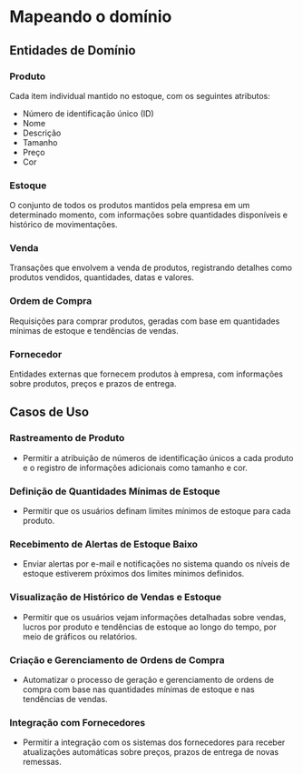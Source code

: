 # **Mapeando o domínio**

## **Entidades de Domínio**

### **Produto**
Cada item individual mantido no estoque, com os seguintes atributos:
- Número de identificação único (ID)
- Nome
- Descrição
- Tamanho
- Preço
- Cor

### **Estoque**
O conjunto de todos os produtos mantidos pela empresa em um determinado momento, com informações sobre quantidades disponíveis e histórico de movimentações.

### **Venda**
Transações que envolvem a venda de produtos, registrando detalhes como produtos vendidos, quantidades, datas e valores.

### **Ordem de Compra**
Requisições para comprar produtos, geradas com base em quantidades mínimas de estoque e tendências de vendas.

### **Fornecedor**
Entidades externas que fornecem produtos à empresa, com informações sobre produtos, preços e prazos de entrega.

## **Casos de Uso**

### **Rastreamento de Produto**
- Permitir a atribuição de números de identificação únicos a cada produto e o registro de informações adicionais como tamanho e cor.

### **Definição de Quantidades Mínimas de Estoque**
- Permitir que os usuários definam limites mínimos de estoque para cada produto.

### **Recebimento de Alertas de Estoque Baixo**
- Enviar alertas por e-mail e notificações no sistema quando os níveis de estoque estiverem próximos dos limites mínimos definidos.

### **Visualização de Histórico de Vendas e Estoque**
- Permitir que os usuários vejam informações detalhadas sobre vendas, lucros por produto e tendências de estoque ao longo do tempo, por meio de gráficos ou relatórios.

### **Criação e Gerenciamento de Ordens de Compra**
- Automatizar o processo de geração e gerenciamento de ordens de compra com base nas quantidades mínimas de estoque e nas tendências de vendas.

### **Integração com Fornecedores**
- Permitir a integração com os sistemas dos fornecedores para receber atualizações automáticas sobre preços, prazos de entrega de novas remessas.
